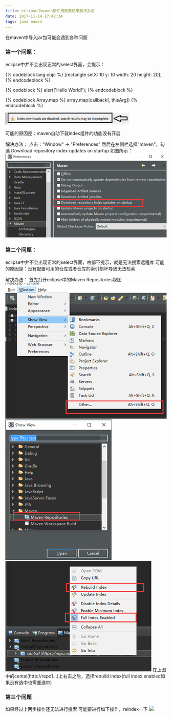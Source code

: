 ```yaml
---
title: eclipse中maven插件搜索无结果解决办法
date: 2017-11-14 17:42:34
tags: java maven
---
```


在maven中导入jar包可能会遇到各种问题

### 第一个问题：
eclipse中并不会出现正常的select界面，会提示：

{% codeblock lang:objc %}
[rectangle setX: 10 y: 10 width: 20 height: 20];
{% endcodeblock %}

{% codeblock %}
alert('Hello World!');
{% endcodeblock %}

{% codeblock Array.map %}
array.map(callback[, thisArg])
{% endcodeblock %}

![](/images/eclipse中maven插件搜索无结果解决办法/1.png)

可能的原因是：maven自动下载index组件的功能没有开启

解决办法：
点击："Window" -> "Preferences" 然后在左侧栏选择"maven"，勾选 Download repository index updates on startup
如图所示：
![](/images/eclipse中maven插件搜索无结果解决办法/2.png)

### 第二个问题：
eclipse中并不会出现正常的select界面，啥都不提示，就是无法搜索远程库
可能的原因是：没有配置可用的仓库或者仓库的索引损坏导致无法检索

解决办法：
首先打开eclipse中的Maven Repositories视图
![](/images/eclipse中maven插件搜索无结果解决办法/3.png)
![](/images/eclipse中maven插件搜索无结果解决办法/4.png)
![](/images/eclipse中maven插件搜索无结果解决办法/5.png)
在上图中的cental(http://repo1...)上右击之后，选择rebuild index(full index enabled如果没有选中也需要选中)

### 第三个问题
如果经过上两步操作还无法进行搜索
可能要进行如下操作，reindex一下
![](/images/eclipse中maven插件搜索无结果解决办法/6.png)



